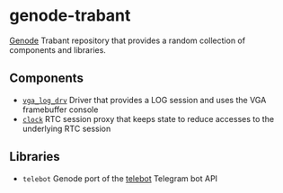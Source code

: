 # genode-trabant
[Genode](https://github.com/genodelabs/genode) Trabant repository that provides a random collection of components and libraries.

## Components
 - [`vga_log_drv`](https://github.com/jklmnn/genode-trabant/tree/master/src/drivers/vga_log) Driver that provides a LOG session and uses the VGA framebuffer console
 - [`clock`](https://github.com/jklmnn/genode-trabant/tree/master/src/server/clock) RTC session proxy that keeps state to reduce accesses to the underlying RTC session

## Libraries
 - `telebot` Genode port of the [telebot](https://github.com/smartnode/telebot) Telegram bot API
